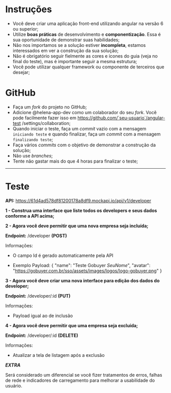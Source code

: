 # Instruções

- Você deve criar uma aplicação front-end utilizando angular na versão 6 ou superior;
- Utilize **boas práticas** de desenvolvimento e **componentização**. Essa é sua oportunidade de demonstrar suas habilidades;
- Não nos importamos se a solução estiver **incompleta**, estamos interessados em ver a construção da sua solução;
- Não é obrigatório seguir fielmente as cores e icones do guia (veja no final do teste), mas é importante seguir a mesma estrutura;
- Você pode utilizar qualquer framework ou componente de terceiros que desejar;

# GitHub

- Faça um *fork* do projeto no GitHub;
- Adicione @helena-app-dev como um colaborador do seu *fork*. Você pode facilmente fazer isso em https://github.com/`seu-usuario`/angular-test
/settings/collaboration;
- Quando iniciar o teste, faça um *commit* vazio com a mensagem `iniciando teste` e quando finalizar, faça um *commit* com a mensagem `finalizando teste`;
- Faça vários *commits* com o objetivo de demonstrar a construção da solução;
- Não use *branches*;
- Tente não gastar mais do que 4 horas para finalizar o teste;

-------------------------------------------------------------

# Teste

**API:** https://61d4ad578df81200178a8df9.mockapi.io/api/v1/developer


**1 - Construa uma interface que liste todos os developers e seus dados conforme a API acima;**

    
**2 - Agora você deve permitir que uma nova empresa seja incluída;**

**Endpoint:** /developer **(POST)**

Informações:

- O campo Id é gerado automaticamente pela API

- Exemplo Payload:
{
  "name": "Teste Gobuyer *SeuNome*",
  "avatar": "https://gobuyer.com.br/sso/assets/images/logos/logo-gobuyer.png"
}

**3 - Agora você deve criar uma nova interface para edição dos dados do developer;**

**Endpoint:** /developer/:id **(PUT)**

Informações:

- Payload igual ao de inclusão
    
**4 - Agora você deve permitir que uma empresa seja excluída;**

**Endpoint:** /developer/:id **(DELETE)**

Informações:

- Atualizar a tela de listagem após a exclusão



***EXTRA***

Será considerado um diferencial se você fizer tratamentos de erros, falhas de rede e indicadores de carregamento para melhorar a usabilidade do usuário.
